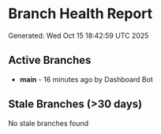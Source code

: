 # Branch Health Report
Generated: Wed Oct 15 18:42:59 UTC 2025

## Active Branches
- **main** - 16 minutes ago by Dashboard Bot

## Stale Branches (>30 days)
No stale branches found
